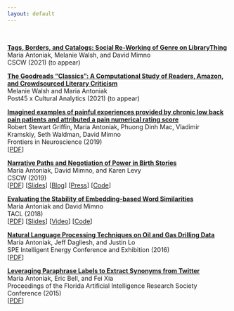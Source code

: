 ```yaml
---
layout: default
---
```


<br>

**[Tags, Borders, and Catalogs: Social Re-Working of Genre on LibraryThing]()**  
Maria Antoniak, Melanie Walsh, and David Mimno  
CSCW (2021) (to appear)  

**[The Goodreads “Classics”: A Computational Study of Readers, Amazon, and Crowdsourced Literary Criticism]()**    
Melanie Walsh and Maria Antoniak  
Post45 x Cultural Analytics (2021) (to appear)   

**[Imagined examples of painful experiences provided by chronic low back pain patients and attributed a pain numerical rating score](https://maria-antoniak.github.io/resources/2020_frontiers_pain.pdf)**  
Robert Stewart Griffin, Maria Antoniak, Phuong Dinh Mac, Vladimir Kramskiy, Seth Waldman, David Mimno  
Frontiers in Neuroscience (2019)  
[[PDF](https://maria-antoniak.github.io/resources/2020_frontiers_pain.pdf)]

**[Narrative Paths and Negotiation of Power in Birth Stories](https://maria-antoniak.github.io/resources/2019_cscw_birth_stories.pdf)**  
Maria Antoniak, David Mimno, and Karen Levy  
CSCW (2019)  
[[PDF](https://maria-antoniak.github.io/resources/2019_cscw_birth_stories.pdf)] [[Slides](https://maria-antoniak.github.io/resources/2019_11_12_cscw_birth_stories_presentation.pdf)]  [[Blog](https://maria-antoniak.github.io/2019/11/04/computational-reading-birth-stories.html)] [[Press](http://news.cornell.edu/stories/2019/11/online-birth-stories-reveal-power-imbalances)] [[Code](https://github.com/maria-antoniak/little-mallet-wrapper)]   

**[Evaluating the Stability of Embedding-based Word Similarities](https://maria-antoniak.github.io/resources/2018_evaluating_stability.pdf)**   
Maria Antoniak and David Mimno  
TACL (2018)  
[[PDF](https://maria-antoniak.github.io/resources/2018_evaluating_stability.pdf)] [[Slides](https://maria-antoniak.github.io/resources/2018_naacl_presentation_with_notes.pdf)] [[Video](https://vimeo.com/277670053)] [[Code](https://github.com/maria-antoniak/word-embedding-stability)]  

**[Natural Language Processing Techniques on Oil and Gas Drilling Data](https://maria-antoniak.github.io/resources/2016_spe_oil_and_gas.pdf)**    
Maria Antoniak, Jeff Dagliesh, and Justin Lo  
SPE Intelligent Energy Conference and Exhibition (2016)  
[[PDF](https://maria-antoniak.github.io/resources/2016_spe_oil_and_gas.pdf)]

**[Leveraging Paraphrase Labels to Extract Synonyms from Twitter](https://maria-antoniak.github.io/resources/2015_leveraging_paraphrase.pdf)**    
Maria Antoniak, Eric Bell, and Fei Xia  
Proceedings of the Florida Artificial Intelligence Research Society Conference (2015)  
[[PDF](https://maria-antoniak.github.io/resources/2015_leveraging_paraphrase.pdf)]  



<br><br>
